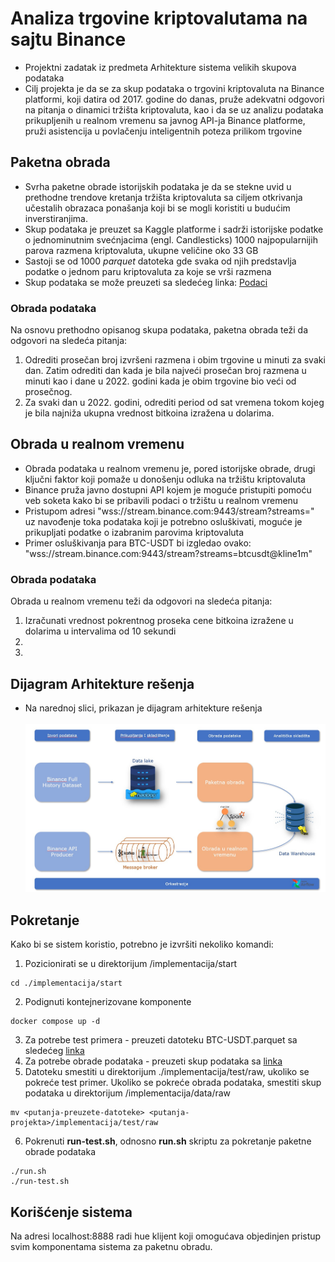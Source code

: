# Analiza trgovine kriptovalutama na sajtu Binance

- Projektni zadatak iz predmeta Arhitekture sistema velikih skupova podataka
- Cilj projekta je da se za skup podataka o trgovini kriptovaluta na Binance platformi, koji datira od 2017. godine do danas, pruže adekvatni odgovori na pitanja o dinamici tržišta kriptovaluta, kao i da se uz analizu podataka prikupljenih u realnom vremenu sa javnog
API-ja Binance platforme, pruži asistencija u povlačenju inteligentnih poteza prilikom trgovine

## Paketna obrada 
- Svrha paketne obrade istorijskih podataka je da se stekne uvid u prethodne trendove kretanja tržišta kriptovaluta sa ciljem otkrivanja učestalih obrazaca ponašanja koji bi se mogli koristiti u budućim inverstiranjima.
- Skup podataka je preuzet sa Kaggle platforme i sadrži istorijske podatke o jednominutnim svećnjacima (engl. Candlesticks) 1000 najpopularnijih parova razmena kriptovaluta, ukupne veličine oko 33 GB
- Sastoji se od 1000 _parquet_ datoteka gde svaka od njih predstavlja podatke o jednom paru kriptovaluta za koje se vrši razmena
- Skup podataka se može preuzeti sa sledećeg linka: [Podaci](https://www.kaggle.com/datasets/jorijnsmit/binance-full-history)

### Obrada podataka 
Na osnovu prethodno opisanog skupa podataka, paketna obrada teži da odgovori na sledeća pitanja:
1) Odrediti prosečan broj izvršeni razmena i obim trgovine u minuti za svaki dan. Zatim odrediti dan kada je bila najveći prosečan broj razmena u minuti kao i dane u 2022. godini kada je obim trgovine bio veći od prosečnog.
2) Za svaki dan u 2022. godini, odrediti period od sat vremena tokom kojeg je bila najniža ukupna vrednost bitkoina izražena u dolarima.
 

## Obrada u realnom vremenu 
- Obrada podataka u realnom vremenu je, pored istorijske obrade, drugi ključni faktor koji pomaže u donošenju odluka na tržištu kriptovaluta
- Binance pruža javno dostupni API kojem je moguće pristupiti pomoću veb soketa kako bi se pribavili podaci o tržištu u realnom vremenu
- Pristupom adresi "wss://stream.binance.com:9443/stream?streams=" uz navođenje toka podataka koji je potrebno osluškivati, moguće je prikupljati podatke o izabranim parovima kriptovaluta
- Primer osluškivanja para BTC-USDT bi izgledao ovako: "wss://stream.binance.com:9443/stream?streams=btcusdt@kline1m"

### Obrada podataka
Obrada u realnom vremenu teži da odgovori na sledeća pitanja:
1) Izračunati vrednost pokrentnog proseka cene bitkoina izražene u dolarima u intervalima od 10 sekundi 
2)
3)
 
## Dijagram Arhitekture rešenja
- Na narednoj slici, prikazan je dijagram arhitekture rešenja
  <br></br>
  ![slika](./specifikacija/Arhitektura.jpg)


## Pokretanje 
Kako bi se sistem koristio, potrebno je izvršiti nekoliko komandi:
1) Pozicionirati se u direktorijum /implementacija/start
```
cd ./implementacija/start
```
2) Podignuti kontejnerizovane komponente
```
docker compose up -d
```
3) Za potrebe test primera - preuzeti datoteku BTC-USDT.parquet sa sledećeg [linka](https://drive.google.com/file/d/1tkZISQzd92eLgWNzMrnsYJUlJPizKyh6/view?usp=drive_link)
4) Za potrebe obrade podataka - preuzeti skup podataka sa [linka](https://www.kaggle.com/datasets/jorijnsmit/binance-full-history)
5) Datoteku smestiti u direktorijum ./implementacija/test/raw, ukoliko se pokreće test primer. Ukoliko se pokreće obrada podataka, smestiti skup podataka u direktorijum /implementacija/data/raw
```
mv <putanja-preuzete-datoteke> <putanja-projekta>/implementacija/test/raw
```
6) Pokrenuti **run-test.sh**, odnosno **run.sh** skriptu za pokretanje paketne obrade podataka
```
./run.sh
./run-test.sh 
```

## Korišćenje sistema 
Na adresi localhost:8888 radi hue klijent koji omogućava objedinjen pristup svim komponentama sistema za paketnu obradu.

